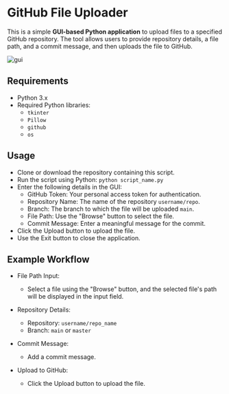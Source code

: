 # GitHub File Uploader

This is a simple **GUI-based Python application** to upload files to a specified GitHub repository. The tool allows users to provide repository details, a file path, and a commit message, and then uploads the file to GitHub.

![gui](https://github.com/user-attachments/assets/2e822143-387b-46a8-ab1f-f1601e10d66b)


## Requirements

- Python 3.x
- Required Python libraries:
  - `tkinter`
  - `Pillow`
  - `github`
  - `os`
 
## Usage
- Clone or download the repository containing this script.
- Run the script using Python:
    `python script_name.py`
- Enter the following details in the GUI:
  - GitHub Token: Your personal access token for authentication.
  - Repository Name: The name of the repository  `username/repo`.
  - Branch: The branch to which the file will be uploaded `main`.
  - File Path: Use the "Browse" button to select the file.
  - Commit Message: Enter a meaningful message for the commit.
- Click the Upload button to upload the file.
- Use the Exit button to close the application.


## Example Workflow
- File Path Input:
  - Select a file using the "Browse" button, and the selected file's path will be displayed in the input field.

- Repository Details:
  - Repository: `username/repo_name`
  - Branch: `main` or `master`
- Commit Message:
  - Add a commit message.

- Upload to GitHub:
  - Click the Upload button to upload the file.

